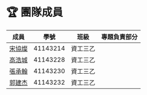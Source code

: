 # 🏆 團隊成員

| 成員 | 學號 | 班級 | 專題負責部分 |
|------|------|------|------|
| [宋協燦](./宋協燦.md) | 41143214 | 資工三乙 | 
| [高浩城](./profile/高浩城.md) | 41143228 | 資工三乙 | 
| [張承翰](./profile/張承翰.md) | 41143230 | 資工三乙 | 
| [郭建杰](./profile/郭建杰.md) | 41143232 | 資工三乙 | 